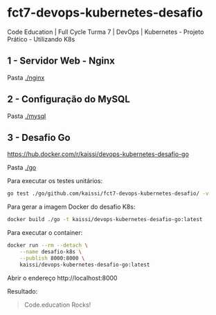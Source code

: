 # fct7-devops-kubernetes-desafio
Code Education | Full Cycle Turma 7 | DevOps | Kubernetes - Projeto Prático - Utilizando K8s

## 1 - Servidor Web - Nginx

Pasta [./nginx](./nginx)

## 2 - Configuração do MySQL

Pasta [./mysql](./mysql)

## 3 - Desafio Go

https://hub.docker.com/r/kaissi/devops-kubernetes-desafio-go

Pasta [./go](./go)

Para executar os testes unitários:
```bash
go test ./go/github.com/kaissi/fct7-devops-kubernetes-desafio/ -v
```

Para gerar a imagem Docker do desafio K8s:

```bash
docker build ./go -t kaissi/devops-kubernetes-desafio-go:latest
```

Para executar o container:

```bash
docker run --rm --detach \
    --name desafio-k8s \
    --publish 8000:8000 \
    kaissi/devops-kubernetes-desafio-go:latest
```
Abrir o endereço http://localhost:8000

Resultado:
> Code.education Rocks!